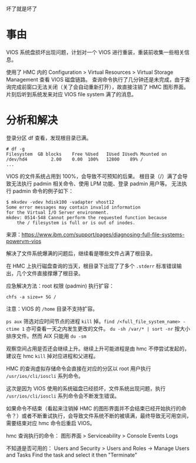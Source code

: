 坏了就是坏了


# 事由
VIOS 系统盘损坏出现问题，计划对一个 VIOS 进行重装，重装前收集一些相关信息。

使用了 HMC 内的 Configuration > Virtual Resources > Virtual Storage Management 查看 VIOS 磁盘链路。
查询命令执行了几分钟还是未完成，由于查询完成前窗口无法关闭（关了会自动重新打开），故直接注销了 HMC 图形界面。
片刻后听到系统发来对应 VIOS file system 满了的消息。


# 分析和解决
登录分区 df 查看，发现根目录已满。

```shell
# df -g
Filesystem  GB blocks    Free %Used   IUsed IUsed% Mounted on
/dev/hd4         2.00    0.00  100%   12800    89% /
...
```

VIOS 的文件系统占用到 100%，会导致不可预知的后果。
根目录（/）满了会导致无法执行 padmin 相关命令、使用 LPM 功能、登录 padmin 用户等。
无法执行 padmin 命令的例子如下：

```shell
$ mkvdev -vdev hdisk100 -vadapter vhost12
Some error messages may contain invalid information
for the Virtual I/O Server environment.
mkdev: 0514-548 Cannot perform the requested function because
    the / filesystem is full or is out of inodes.
```

来源：<https://www.ibm.com/support/pages/diagnosing-full-file-systems-powervm-vios>

解决了文件系统爆满的问题后，继续看是哪些文件占满了根目录。

在 HMC 上执行磁盘查询的当天，根目录下出现了了多个 `.stderr` 标准错误输出，几个文件直接撑爆了根目录。


应急解决方法：root 权限 (padmin) 执行扩容：

`chfs -a size=+ 5G /`

注意：VIOS 的 `/home` 目录不支持扩容。

 `ps aux` 筛选对应时间节点的进程 `kill` 掉。`find /<full_file_system_name> -ctime 1` 亦可查看一天之内发生更改的文件。
`du -sh /var/* | sort -nr` 按大小排序文件。然而 AIX 只能用 `du -sm`

观察空间占用是否还会继续上升。继续上升可能进程是由 hmc 不停尝试发起的，建议在 hmc `kill` 掉对应进程和父进程。

HMC 的查询虚拟存储命令会直接在对应的分区以 root 用户执行 `/usr/ios/cli/ioscli` 系列命令。

这次是因为 VIOS 使用的系统磁盘已经损坏，文件系统出现问题，执行 `/usr/ios/cli/ioscli` 系列命令会不断发生错误。

如果命令不结束（看起来注销掉 HMC 的图形界面并不会结束已经开始执行的命令？）或者不断重试执行，会导致文件系统不断的被填满，最终导致无可用空间，需要结束对应 hmc 命令后重启 VIOS。



hmc 查询执行的命令：
图形界面 > Serviceability > Console Events Logs 

不知道是否可用的：
Users and Security > Users and Roles -> Manage Users and Tasks
Find the task and select it then "Terminate"